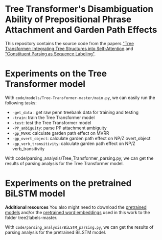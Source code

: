 # Tree Transformer's Disambiguation Ability of Prepositional Phrase Attachment and Garden Path Effects
This repository contains the source code from the papers ["Tree Transformer: Integrating Tree Structures into Self-Attention](https://arxiv.org/abs/1909.06639) and ["Constituent Parsing as Sequence Labeling"](https://arxiv.org/abs/1810.08994). 

# Experiments on the Tree Transformer model
With `code/models/Tree-Transformer-master/main.py`, we can easily run the following tasks:

- `-get_data` : get raw penn treebank data for training and testing
- `-train`: train the  Tree Transformer model
- `-test`: test the  Tree Transformer model
- `-PP_ambiguity`: parse PP attachment ambiguity
- `-gp_MVRR`: calculate garden path effect on MVRR
- `-gp_overt_object`: calculate garden path effect on NP/Z overt_object
- `-gp_verb_transitivity`: calculate garden path effect on NP/Z verb_transitivity

With code/parsing_analysis/Tree_Transformer_parsing.py, we can get the results of parsing analysis for the Tree Transformer model.

# Experiments on the pretrained BiLSTM model

**Additional resources** You also might need to download the [pretrained models](http://grupolys.org/software/tree2labels-emnlp2018-resources/models-EMNLP2018.zip) and/or the [pretrained word embeddings](http://grupolys.org/software/tree2labels-emnlp2018-resources/embeddings-EMNLP2018.zip) used in this work to the folder tree2labels-master.


With `code/parsing_analysis/BiLSTM_parsing.py`, we can get the results of parsing analysis for the pretrained BiLSTM model.
